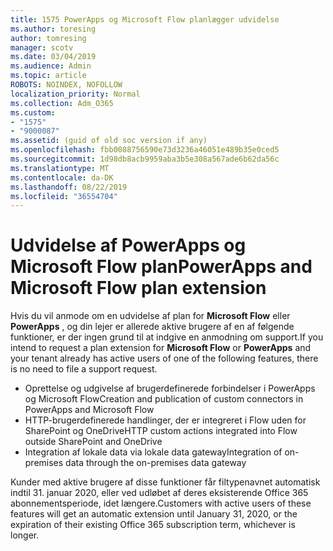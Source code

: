 ```yaml
---
title: 1575 PowerApps og Microsoft Flow planlægger udvidelse
ms.author: toresing
author: tomresing
manager: scotv
ms.date: 03/04/2019
ms.audience: Admin
ms.topic: article
ROBOTS: NOINDEX, NOFOLLOW
localization_priority: Normal
ms.collection: Adm_O365
ms.custom:
- "1575"
- "9000087"
ms.assetid: (guid of old soc version if any)
ms.openlocfilehash: fbb0088756590e73d3236a46051e489b35e0ced5
ms.sourcegitcommit: 1d98db8acb9959aba3b5e308a567ade6b62da56c
ms.translationtype: MT
ms.contentlocale: da-DK
ms.lasthandoff: 08/22/2019
ms.locfileid: "36554704"
---
```

# <a name="powerapps-and-microsoft-flow-plan-extension"></a><span data-ttu-id="7b5b0-102">Udvidelse af PowerApps og Microsoft Flow plan</span><span class="sxs-lookup"><span data-stu-id="7b5b0-102">PowerApps and Microsoft Flow plan extension</span></span>

<span data-ttu-id="7b5b0-103">Hvis du vil anmode om en udvidelse af plan for **Microsoft Flow** eller **PowerApps** , og din lejer er allerede aktive brugere af en af følgende funktioner, er der ingen grund til at indgive en anmodning om support.</span><span class="sxs-lookup"><span data-stu-id="7b5b0-103">If you intend to request a plan extension for **Microsoft Flow** or **PowerApps** and your tenant already has active users of one of the following features, there is no need to file a support request.</span></span>

- <span data-ttu-id="7b5b0-104">Oprettelse og udgivelse af brugerdefinerede forbindelser i PowerApps og Microsoft Flow</span><span class="sxs-lookup"><span data-stu-id="7b5b0-104">Creation and publication of custom connectors in PowerApps and Microsoft Flow</span></span>
- <span data-ttu-id="7b5b0-105">HTTP-brugerdefinerede handlinger, der er integreret i Flow uden for SharePoint og OneDrive</span><span class="sxs-lookup"><span data-stu-id="7b5b0-105">HTTP custom actions integrated into Flow outside SharePoint and OneDrive</span></span>
- <span data-ttu-id="7b5b0-106">Integration af lokale data via lokale data gateway</span><span class="sxs-lookup"><span data-stu-id="7b5b0-106">Integration of on-premises data through the on-premises  data gateway</span></span>

<span data-ttu-id="7b5b0-107">Kunder med aktive brugere af disse funktioner får filtypenavnet automatisk indtil 31. januar 2020, eller ved udløbet af deres eksisterende Office 365 abonnementsperiode, idet længere.</span><span class="sxs-lookup"><span data-stu-id="7b5b0-107">Customers with active users of these features will get an automatic extension until January 31, 2020, or the expiration of their existing Office 365 subscription term, whichever is longer.</span></span>